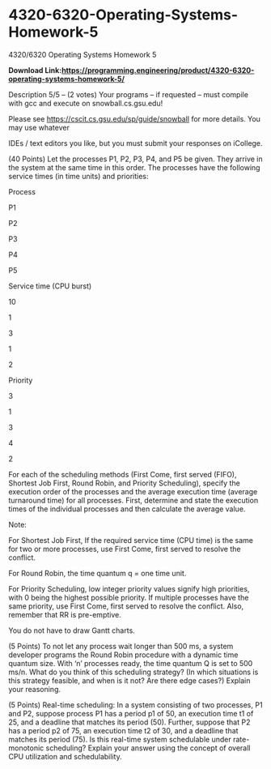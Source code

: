 # 4320-6320-Operating-Systems-Homework-5
4320/6320 Operating Systems Homework 5

**Download Link:https://programming.engineering/product/4320-6320-operating-systems-homework-5/**

Description
5/5 – (2 votes)
Your programs – if requested – must compile with gcc and execute on snowball.cs.gsu.edu!

Please see https://cscit.cs.gsu.edu/sp/guide/snowball for more details. You may use whatever

IDEs / text editors you like, but you must submit your responses on iCollege.

(40 Points) Let the processes P1, P2, P3, P4, and P5 be given. They arrive in the system at the same time in this order. The processes have the following service times (in time units) and priorities:

Process

P1

P2

P3

P4

P5

Service time (CPU burst)

10

1

3

1

2

Priority

3

1

3

4

2

For each of the scheduling methods (First Come, first served (FIFO), Shortest Job First, Round Robin, and Priority Scheduling), specify the execution order of the processes and the average execution time (average turnaround time) for all processes. First, determine and state the execution times of the individual processes and then calculate the average value.

Note:

For Shortest Job First, If the required service time (CPU time) is the same for two or more processes, use First Come, first served to resolve the conflict.

For Round Robin, the time quantum q = one time unit.

For Priority Scheduling, low integer priority values signify high priorities, with 0 being the highest possible priority. If multiple processes have the same priority, use First Come, first served to resolve the conflict. Also, remember that RR is pre-emptive.

You do not have to draw Gantt charts.

(5 Points) To not let any process wait longer than 500 ms, a system developer programs the Round Robin procedure with a dynamic time quantum size. With ‘n’ processes ready, the time quantum Q is set to 500 ms/n. What do you think of this scheduling strategy? (In which situations is this strategy feasible, and when is it not? Are there edge cases?) Explain your reasoning.

(5 Points) Real-time scheduling: In a system consisting of two processes, P1 and P2, suppose process P1 has a period p1 of 50, an execution time t1 of 25, and a deadline that matches its period (50). Further, suppose that P2 has a period p2 of 75, an execution time t2 of 30, and a deadline that matches its period (75). Is this real-time system schedulable under rate-monotonic scheduling? Explain your answer using the concept of overall CPU utilization and schedulability.



